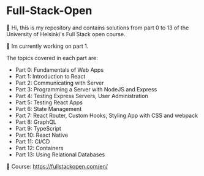 # Full-Stack-Open

👋 Hi, this is my repository and contains solutions from part 0 to 13 of the University of Helsinki's Full Stack open course.

📝 Im currently working on part 1.

The topics covered in each part are:

- Part 0: Fundamentals of Web Apps​
- Part 1: Introduction to React​
- Part 2: Communicating with Server​
- Part 3: Programming a Server with NodeJS and Express​
- Part 4: Testing Express Servers, User Administration​
- Part 5: Testing React Apps​
- Part 6: State Management
- Part 7: React Router, Custom Hooks, Styling App with CSS and webpack​
- Part 8: GraphQL​
- Part 9: TypeScript​
- Part 10: React Native​
- Part 11: CI/CD​
- Part 12: Containers​
- Part 13: Using Relational Databases

🔗 Course: https://fullstackopen.com/en/